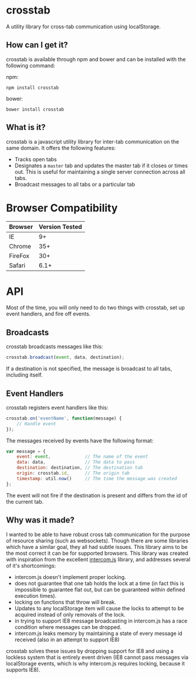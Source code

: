 crosstab
========

A utility library for cross-tab communication using localStorage.

How can I get it?
-----------------

crosstab is available through npm and bower and can be installed with the following command:

npm:
```
npm install crosstab
```

bower:
```
bower install crosstab
```

What is it?
-----------

crosstab is a javascript utility library for inter-tab communication on the same domain. It offers the following features:

* Tracks open tabs
* Designates a `master` tab and updates the master tab if it closes or times out. This is useful for maintaining a single server connection across all tabs.
* Broadcast messages to all tabs or a particular tab

# Browser Compatibility #


| Browser | Version Tested |
|---------|----------------|
|   IE    |        9+      |
| Chrome  |       35+      |
| FireFox |       30+      |
| Safari  |        6.1+    |

# API #

Most of the time, you will only need to do two things with crosstab, set up event handlers, and fire off events.

## Broadcasts ##

crosstab broadcasts messages like this:

```JavaScript
crosstab.broadcast(event, data, destination);
```

If a destination is not specified, the message is broadcast to all tabs, including itself.

## Event Handlers ##

crosstab registers event handlers like this:

```JavaScript
crosstab.on('eventName', function(message) {
    // Handle event
});
```

The messages received by events have the following format:

```JavaScript
var message = {
    event: event,             // The name of the event
    data: data,               // The data to pass
    destination: destination, // The destination tab
    origin: crosstab.id,      // The origin tab
    timestamp: util.now()     // The time the message was created
};
```

The event will not fire if the destination is present and differs from the id of the current tab.
 

Why was it made?
----------------

I wanted to be able to have robust cross tab communication for the purpose of resource sharing (such as websockets). Though there are some libraries which have a similar goal, they all had subtle issues. This library aims to be the most correct it can be for supported browsers. This library was created with inspiration from the excellent [intercom.js](https://github.com/diy/intercom.js/) library, and addresses several of it's shortcomings:

* intercom.js doesn't implement proper locking.
 * does not guarantee that one tab holds the lock at a time (in fact this is impossible to guarantee flat out, but can be guaranteed within defined execution times).
 * locking on functions that throw will break.
 * Updates to any localStorage item will cause the locks to attempt to be acquired instead of only removals of the lock.
* in trying to support IE8 message broadcasting in intercom.js has a race condition where messages can be dropped.
* intercom.js leaks memory by maintaining a state of every message id received (also in an attempt to support IE8)

crosstab solves these issues by dropping support for IE8 and using a lockless system that is entirely event driven (IE8 cannot pass messages via localStorage events, which is why intercom.js requires locking, because it supports IE8).
